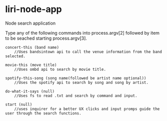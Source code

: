 # liri-node-app
Node search application

Type any of the following commands into process.argv[2] followed by item to be seached starting process.argv[3].
    
    concert-this (band name)
        //Uses bandsintown api to call the venue information from the band selected.
    
    movie-this (move title)
        //Uses ombd api to search by movie title.
    
    spotify-this-song (song name(followed be artist name optional))
        //Uses the spotify api to search by song and song by artist.
    
    do-what-it-says (null)
        //Uses fs to read .txt and search by command and input.

    start (null)
        //uses inquirer for a better UX clicks and input promps guide the user through the search functions.

